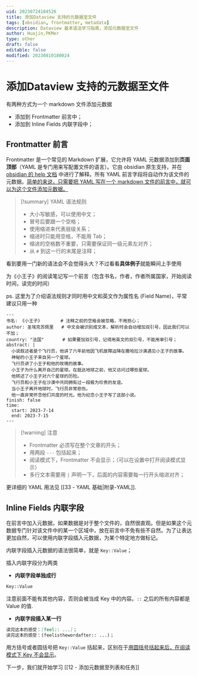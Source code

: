 ```yaml
---
uid: 20230724104526
title: 添加Dataview 支持的元数据至文件
tags: [obsidian, frontmatter, metadata]
description: Dataview 基本语法学习指南，添加元数据至文件
author: Huajin,PKMer
type: other
draft: false
editable: false
modified: 20230810180024
---
```


# 添加Dataview 支持的元数据至文件

有两种方式为一个 markdown 文件添加元数据

- 添加到 Frontmatter 前言中；
- 添加到 Inline Fields 内联字段中；

## Frontmatter 前言

Frontmatter 是一个常见的 Markdown 扩展，它允许将 YAML 元数据添加到**页面顶部**（YAML 是专门用来写配置文件的语言）。它由 obsidian 原生支持，并在 [obsidian 的 help 文档](https://help.obsidian.md/Advanced+topics/YAML+front+matter) 中进行了解释。所有 YAML 前言字段将自动作为该文件的元数据。<u>简单的来说，只需要把 YAML 写在一个 markdown 文件的前言中，就可以为这个文件添加元数据。</u>

> [!summary] YAML 语法规则
> - 大小写敏感，可以使用中文；
> - 冒号后要跟一个空格；
> - 使用缩进来代表层级关系；
> - 缩进时只能用空格，不能用 Tab；
> - 缩进的空格数不重要，只需要保证同一级元素左对齐；
> - 从 `#` 到这一行的末尾是注释；

看到要用一门新的语法会不会觉得头大？不过看看**具体例子**就能瞬间上手使用

为《小王子》的阅读笔记写一个前言（包含书名，作者，作者所属国家，开始阅读时间，读完的时间）

ps. 这里为了介绍语法规则才同时用中文和英文作为属性名 (Field Name)，平常建议只用一种

`````示例代码
---
书名: 《小王子》       # 注释之前的空格会被忽略，不用担心；
author: 圣埃克苏佩里   # 中文会被识别成文本，解析时会自动增加双引号，因此我们可以不加；
country: "法国"       # 如果要加双引号，记得用英文的双引号，不能用单引号；
abstract: |
  小说叙述者是个飞行员，他讲了六年前他因飞机故障迫降在撒哈拉沙漠遇见小王子的故事。
  神秘的小王子来自另一个星球。
  飞行员讲了小王子和他的玫瑰的故事。
  小王子为什么离开自己的星球。在抵达地球之前，他又访问过哪些星球。
  他转述了小王子对六个星球的历险。
  飞行员和小王子在沙漠中共同拥有过一段极为珍贵的友谊。
  当小王子离开地球时，飞行员非常悲伤。
  他一直非常怀念他们共度的时光。他为纪念小王子写了这部小说。
finish: false
time:
  start: 2023-7-14
  end: 2023-7-15
---
`````

> [!warning] 注意
> - Frontmatter 必须写在整个文章的开头；
> - 用两段 `---` 包括起来；
> - 阅读模式下，Frontmatter 不会显示；（可以在设置中打开阅读模式显示）
> - 多行文本需要用 `|` 声明一下，后面的内容需要每一行开头缩进对齐；

更详细的 YAML 用法见 [[33 - YAML 基础|附录-YAML]].

## Inline Fields 内联字段

在前言中加入元数据，如果数据是对于整个文件的，自然很直观。但是如果这个元数据专门针对该文件中的某一个区域中，放在前言中不免有些不自然。为了让表达更加自然，可以使用内联字段插入元数据，为某个特定地方做标记。

内联字段插入元数据的语法很简单，就是 `Key::Value`；

插入内联字段分为两类

- **内联字段单独成行**

```md
Key::Value
```

注意前面不能有其他内容，否则会被当成 Key 中的内容。`::` 之后的所有内容都是 Value 的值.

- **内联字段插入某一行**

```md
读完这本的感受：[feel:: ...]；
读完这本的感受：(feelisthewordafter:: ...)；
```

用方括号或者圆括号把 `Key::Value` 括起来，区别在于<u>用圆括号括起来后，在阅读模式下 Key 不会显示</u>。

下一步，我们就开始学习 [[12 - 添加元数据至列表和任务]]